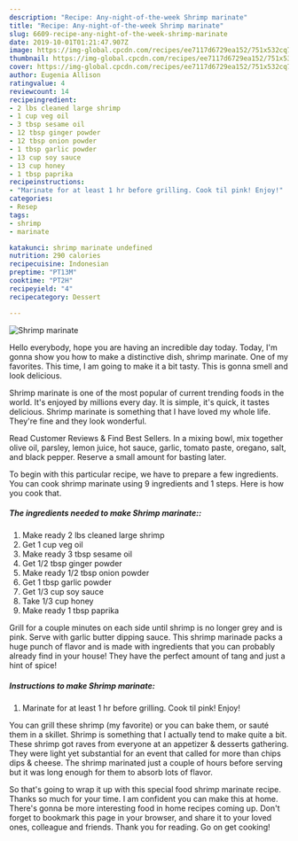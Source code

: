 ```yaml
---
description: "Recipe: Any-night-of-the-week Shrimp marinate"
title: "Recipe: Any-night-of-the-week Shrimp marinate"
slug: 6609-recipe-any-night-of-the-week-shrimp-marinate
date: 2019-10-01T01:21:47.907Z
image: https://img-global.cpcdn.com/recipes/ee7117d6729ea152/751x532cq70/shrimp-marinate-recipe-main-photo.jpg
thumbnail: https://img-global.cpcdn.com/recipes/ee7117d6729ea152/751x532cq70/shrimp-marinate-recipe-main-photo.jpg
cover: https://img-global.cpcdn.com/recipes/ee7117d6729ea152/751x532cq70/shrimp-marinate-recipe-main-photo.jpg
author: Eugenia Allison
ratingvalue: 4
reviewcount: 14
recipeingredient:
- 2 lbs cleaned large shrimp
- 1 cup veg oil
- 3 tbsp sesame oil
- 12 tbsp ginger powder
- 12 tbsp onion powder
- 1 tbsp garlic powder
- 13 cup soy sauce
- 13 cup honey
- 1 tbsp paprika
recipeinstructions:
- "Marinate for at least 1 hr before grilling. Cook til pink! Enjoy!"
categories:
- Resep
tags:
- shrimp
- marinate

katakunci: shrimp marinate undefined
nutrition: 290 calories
recipecuisine: Indonesian
preptime: "PT13M"
cooktime: "PT2H"
recipeyield: "4"
recipecategory: Dessert

---
```



![Shrimp marinate](https://img-global.cpcdn.com/recipes/ee7117d6729ea152/751x532cq70/shrimp-marinate-recipe-main-photo.jpg)

Hello everybody, hope you are having an incredible day today. Today, I'm gonna show you how to make a distinctive dish, shrimp marinate. One of my favorites. This time, I am going to make it a bit tasty. This is gonna smell and look delicious.

Shrimp marinate is one of the most popular of current trending foods in the world. It's enjoyed by millions every day. It is simple, it's quick, it tastes delicious. Shrimp marinate is something that I have loved my whole life. They're fine and they look wonderful.

Read Customer Reviews &amp; Find Best Sellers. In a mixing bowl, mix together olive oil, parsley, lemon juice, hot sauce, garlic, tomato paste, oregano, salt, and black pepper. Reserve a small amount for basting later.


To begin with this particular recipe, we have to prepare a few ingredients. You can cook shrimp marinate using 9 ingredients and 1 steps. Here is how you cook that.

##### The ingredients needed to make Shrimp marinate::

1. Make ready 2 lbs cleaned large shrimp
1. Get 1 cup veg oil
1. Make ready 3 tbsp sesame oil
1. Get 1/2 tbsp ginger powder
1. Make ready 1/2 tbsp onion powder
1. Get 1 tbsp garlic powder
1. Get 1/3 cup soy sauce
1. Take 1/3 cup honey
1. Make ready 1 tbsp paprika


Grill for a couple minutes on each side until shrimp is no longer grey and is pink. Serve with garlic butter dipping sauce. This shrimp marinade packs a huge punch of flavor and is made with ingredients that you can probably already find in your house! They have the perfect amount of tang and just a hint of spice! 

##### Instructions to make Shrimp marinate:

1. Marinate for at least 1 hr before grilling. Cook til pink! Enjoy!


You can grill these shrimp (my favorite) or you can bake them, or sauté them in a skillet. Shrimp is something that I actually tend to make quite a bit. These shrimp got raves from everyone at an appetizer &amp; desserts gathering. They were light yet substantial for an event that called for more than chips dips &amp; cheese. The shrimp marinated just a couple of hours before serving but it was long enough for them to absorb lots of flavor. 

So that's going to wrap it up with this special food shrimp marinate recipe. Thanks so much for your time. I am confident you can make this at home. There's gonna be more interesting food in home recipes coming up. Don't forget to bookmark this page in your browser, and share it to your loved ones, colleague and friends. Thank you for reading. Go on get cooking!
